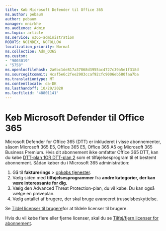 ```yaml
---
title: Køb Microsoft Defender til Office 365
ms.author: pebaum
author: pebaum
manager: mnirkhe
ms.audience: Admin
ms.topic: article
ms.service: o365-administration
ROBOTS: NOINDEX, NOFOLLOW
localization_priority: Normal
ms.collection: Adm_O365
ms.custom:
- "9003019"
- "5758"
ms.openlocfilehash: 2a6bc1de817a37868d3955ac4727c39a5e1f318d
ms.sourcegitcommit: 4caf5e6c2fee2903ccaf92cfc9006eb580faa7ba
ms.translationtype: MT
ms.contentlocale: da-DK
ms.lasthandoff: 10/29/2020
ms.locfileid: "48801141"
---
```

# <a name="purchase-microsoft-defender-for-office-365"></a>Køb Microsoft Defender til Office 365

Microsoft Defender for Office 365 (DTT) er inkluderet i visse abonnementer, såsom Microsoft 365 E5, Office 365 E5, Office 365 A5 og Microsoft 365 Business Premium. Hvis dit abonnement ikke omfatter Office 365 DTT, kan du købe [DTT-plan 1OR DTT-plan 2](https:/www.microsoft.com/microsoft-365/exchange/advance-threat-protection?market=um#office-ProductsCompare-785zwzq) som et tilføjelsesprogram til et bestemt abonnement. Sådan køber du i Microsoft 365 administration:

1. Gå til **fakturerings**   >   [opkøbs tjenester](https://go.microsoft.com/fwlink/p/?linkid=868433).
2. Vælg siden med **tilføjelsesprogrammer**  fra **andre kategorier, der kan være interessante for dig.**
3. Vælg den Advanced Threat Protection-plan, du vil købe. Du kan også vælge en prøveplan.
4. Vælg antallet af brugere, der skal bruge avanceret trusselsbeskyttelse.

Se [Tildel licenser til brugere](https://docs.microsoft.com/microsoft-365/admin/manage/assign-licenses-to-users?view=o365-worldwide)for at tildele licenser til brugere.

Hvis du vil købe flere eller fjerne licenser, skal du se [Tilføj/fjern licenser for abonnement](https://docs.microsoft.com/microsoft-365/commerce/licenses/buy-licenses?view=o365-worldwide#add-or-remove-licenses-for-your-business-subscription).